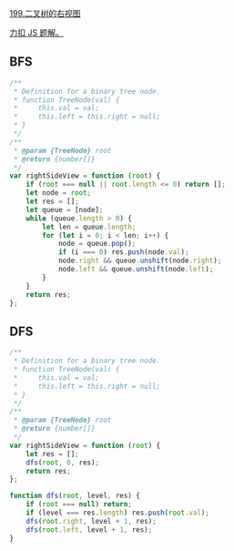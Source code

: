 [199.二叉树的右视图](https://leetcode-cn.com/problems/binary-tree-right-side-view/submissions/)

[力扣 JS 题解。](https://github.com/GuYueJiaJie/blog/tree/master/%E6%95%B0%E6%8D%AE%E7%BB%93%E6%9E%84%E4%B8%8E%E7%AE%97%E6%B3%95)

## BFS

```javascript
/**
 * Definition for a binary tree node.
 * function TreeNode(val) {
 *     this.val = val;
 *     this.left = this.right = null;
 * }
 */
/**
 * @param {TreeNode} root
 * @return {number[]}
 */
var rightSideView = function (root) {
    if (root === null || root.length <= 0) return [];
    let node = root;
    let res = [];
    let queue = [node];
    while (queue.length > 0) {
        let len = queue.length;
        for (let i = 0; i < len; i++) {
            node = queue.pop();
            if (i === 0) res.push(node.val);
            node.right && queue.unshift(node.right);
            node.left && queue.unshift(node.left);
        }
    }
    return res;
};
```

## DFS

```javascript
/**
 * Definition for a binary tree node.
 * function TreeNode(val) {
 *     this.val = val;
 *     this.left = this.right = null;
 * }
 */
/**
 * @param {TreeNode} root
 * @return {number[]}
 */
var rightSideView = function (root) {
    let res = [];
    dfs(root, 0, res);
    return res;
};

function dfs(root, level, res) {
    if (root === null) return;
    if (level === res.length) res.push(root.val);
    dfs(root.right, level + 1, res);
    dfs(root.left, level + 1, res);
}
```
